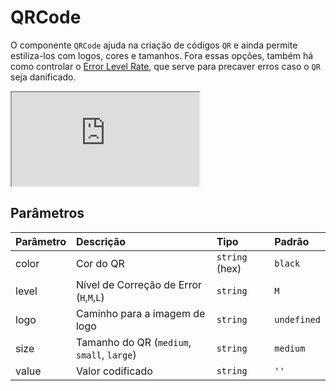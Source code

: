 # QRCode

O componente `QRCode` ajuda na criação de códigos `QR` e ainda permite estiliza-los com logos, cores e tamanhos. Fora essas opções, também há como controlar o [Error Level Rate](https://blog.qrstuff.com/2011/12/14/qr-code-error-correction), que serve para precaver erros caso o `QR` seja danificado.

<!-- @example ./example/Example.html-->
<div class="iframe-wrapper">
  <iframe src="http://bundlebrowser.didiraja.now.sh/#!/qrcode"></iframe>
</div>

## Parâmetros

| Parâmetro | Descrição                                   | Tipo            | Padrão     |
| :-------- | :------------------------------------------ | :-------------- | :--------- |
| color     | Cor do QR                                   | `string` (hex)  | `black`    |
| level     | Nível de Correção de Error (`H`,`M`,`L`)    | `string`        | `M`        |
| logo      | Caminho para a imagem de logo               | `string`        | `undefined`|
| size      | Tamanho do QR (`medium`, `small`, `large`)  | `string`        | `medium`   |
| value     | Valor codificado                            | `string`        | `''`       |
